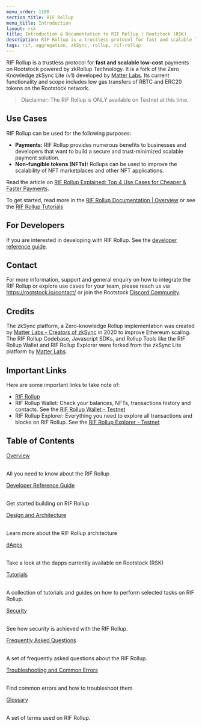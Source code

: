 ```yaml
---
menu_order: 1100
section_title: RIF Rollup
menu_title: Introduction
layout: rsk
title: Introduction & Documentation to RIF Rollup | Rootstock (RSK)
description: RIF Rollup is a trustless protocol for fast and scalable low-cost payments on Rootstock powered by zkRollup Technology.
tags: rif, aggregation, zkSync, rollup, rif-rollup
---
```


RIF Rollup is a trustless protocol for **fast and scalable low-cost** payments on Rootstock powered by zkRollup Technology.  It is a fork of the Zero Knowledge zkSync Lite (v1) developed by [Matter Labs](https://matter-labs.io/). Its current functionality and scope includes low gas transfers of RBTC and ERC20 tokens on the Rootstock network.

> Disclaimer: The RIF Rollup is ONLY available on Testnet at this time.

## Use Cases

RIF Rollup can be used for the following purposes:

* **Payments:** RIF Rollup provides numerous benefits to businesses and developers that want to build a secure and trust-minimized scalable payment solution. 
* **Non-fungible tokens (NFTs):** Rollups can be used to improve the scalability of NFT marketplaces and other NFT applications.

Read the article on [RIF Rollup Explained: Top 4 Use Cases for Cheaper & Faster Payments](https://rif.technology/content-hub/rif-rollup-explained/).

To get started, read more in the [RIF Rollup Documentation | Overview](/rif/rollup/overview/) or see the [RIF Rollup Tutorials](/guides/rif-rollup/)


## For Developers

If you are interested in developing with RIF Rollup. See the [developer reference guide](./dev-reference/).

## Contact

For more information, support and general enquiry on how to integrate the RIF Rollup or explore use cases for your team, please reach us via https://rootstock.io/contact/ or join the Rootstock [Discord Community](http://rootstock.io/discord).

## Credits

The zkSync platform, a Zero-knowledge Rollup implementation was created by [Matter Labs - Creators of zkSync](https://matter-labs.io/) in 2020 to improve Ethereum scaling. The RIF Rollup Codebase, Javascript SDKs, and Rollup Tools like the RIF Rollup Wallet and RIF Rollup Explorer were forked from the zkSync Lite platform by [Matter Labs](https://matter-labs.io/).

## Important Links

Here are some important links to take note of:

* [RIF Rollup](https://github.com/rsksmart/rif-rollup)
* RIF Rollup Wallet: Check your balances, NFTs, transactions history and contacts. See the [RIF Rollup Wallet - Testnet](https://wallet.testnet.rollup.rif.technology/)
* RIF Rollup Explorer: Everything you need to explore all transactions and blocks on RIF Rollup. See the [RIF Rollup Explorer - Testnet](https://explorer.testnet.rollup.rif.technology/)


Table of Contents
-----------------

<div class="container the-stack">
 <div class="row rif_blue_text">
    <div class="col">
      <div class="rns-index-box">
        <a href="/rif/rollup/overview/">Overview</a>
        <br />
        <br />
        <p>All you need to know about the RIF Rollup</p>
      </div>
  </div>
  <div class="col">
      <div class="rns-index-box">
        <a href="/rif/rollup/dev-reference/">Developer Reference Guide</a>
        <br />
        <br />
        <p>Get started building on RIF Rollup</p>
      </div>
  </div>
  <div class="col">
      <div class="rns-index-box">
        <a href="/rif/rollup/dev-reference/design/">Design and Architecture</a>
        <br />
        <br />
        <p>Learn more about the RIF Rollup architecture</p>
      </div>
  </div>
  <div class="row rif_blue_text">
    <div class="col">
      <div class="rns-index-box">
        <a href="/rif/rollup/dapps/">dApps</a>
        <br />
        <br />
        <p>Take a look at the dapps currently available on Rootstock (RSK)</p>
      </div>
  </div>
  <div class="col">
      <div class="rns-index-box">
        <a href="/guides/rif-rollup/">Tutorials</a>
        <br />
        <br />
        <p>A collection of tutorials and guides on how to perform selected tasks on RIF Rollup.</p>
      </div>
    </div>
  </div>
  <div class="col">
    <div class="rns-index-box">
        <a href="/rif/rollup/security/">Security</a>
        <br />
        <br />
        <p>See how security is achieved with the RIF Rollup.</p>
    </div>
  </div>
  <div class="row rif_blue_text">
    <div class="col">
      <div class="rns-index-box">
        <a href="/rif/rollup/faqs/" rel="noopener noreferrer" >Frequently Asked Questions</a>
        <br />
        <br />
        <p>A set of frequently asked questions about the RIF Rollup.</p>
      </div>
    </div>
  </div>
  <div class="col">
    <div class="rns-index-box">
      <a href="/rif/rollup/dev-reference/troubleshooting/">Troubleshooting and Common Errors</a>
      <br />
      <br />
      <p>Find common errors and how to troubleshoot them.</p>
      </div>
  </div>
  <div class="col">
      <div class="rns-index-box">
        <a href="/rif/rollup/glossary/">Glossary</a>
        <br />
        <br />
        <p>A set of terms used on RIF Rollup.</p>
      </div>
    </div>
  </div>
</div>
